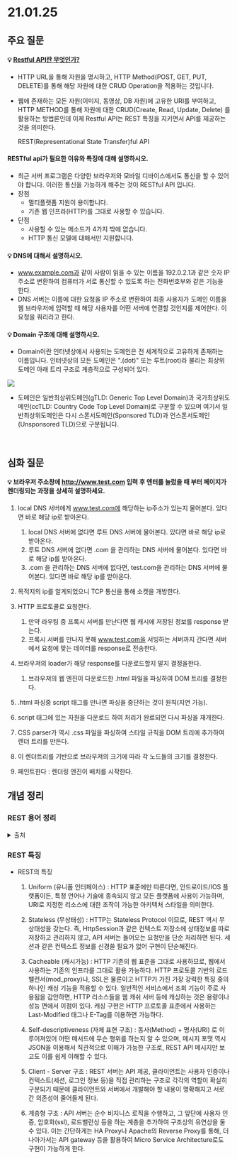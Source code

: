 # 21.01.25

## 주요 질문
   
#### 💡 [Restful API란 무엇인가?](#rest-용어-정리)
   *  HTTP URL을 통해 자원을 명시하고, HTTP Method(POST, GET, PUT, DELETE)를 통해 해당 자원에 대한 CRUD Operation을 적용하는 것입니다.

   * 웹에 존재하는 모든 자원(이미지, 동영상, DB 자원)에 고유한 URI를 부여하고, HTTP METHOD를 통해 자원에 대한 CRUD(Create, Read, Update, Delete) 를 활용하는 방법론인데 이제 Restful API는 REST 특징을 지키면서 API를 제공하는 것을 의미한다.

      REST(Representational State Transfer)ful API

#### RESTful api가 필요한 이유와 특징에 대해 설명하시오.
   * 최근 서버 프로그램은 다양한 브라우저와 모바일 디바이스에서도 통신을 할 수 있어야 합니다. 이러한 통신을 가능하게 해주는 것이 RESTful API 입니다.
   * 장점
     - 멀티플랫폼 지원이 용이합니다.
     - 기존 웹 인프라(HTTP)를 그대로 사용할 수 있습니다.
   * 단점
     - 사용할 수 있는 메소드가 4가지 밖에 없습니다.
     - HTTP 통신 모델에 대해서만 지원합니다.

#### 💡 DNS에 대해서 설명하시오.
   * www.example.com과 같이 사람이 읽을 수 있는 이름을 192.0.2.1과 같은 숫자 IP 주소로 변환하여 컴퓨터가 서로 통신할 수 있도록 하는 전화번호부와 같은 기능을 한다.
   * DNS 서버는 이름에 대한 요청을 IP 주소로 변환하여 최종 사용자가 도메인 이름을 웹 브라우저에 입력할 때 해당 사용자를 어떤 서버에 연결할 것인지를 제어한다. 이 요청을 쿼리라고 한다.

#### 💡 Domain 구조에 대해 설명하시오.
   * Domain이란 인터넷상에서 사용되는 도메인은 전 세계적으로 고유하게 존재하는 이름입니다. 인터넷상의 모든 도메인은 ".(dot)" 또는 루트(root)라 불리는 최상위 도메인 아래 트리 구조로 계층적으로 구성되어 있다.<br>
   <img src = "https://img1.daumcdn.net/thumb/R1280x0/?scode=mtistory2&fname=https%3A%2F%2Fblog.kakaocdn.net%2Fdn%2FcgbedZ%2FbtqDcys1quP%2FLxsyP81Uw67vK6YeKtjNEK%2Fimg.png">

   * 도메인은 일반최상위도메인(gTLD: Generic Top Level Domain)과 국가최상위도메인(ccTLD: Country Code Top Level Domain)로 구분할 수 있으며 여기서 일반최상위도메인은 다시 스폰서도메인(Sponsored TLD)과 언스폰서도메인(Unsponsored TLD)으로 구분됩니다.

<br/>

## 심화 질문
   
#### 💡 브라우저 주소창에 http://www.test.com 입력 후 엔터를 눌렀을 때 부터 페이지가 렌더링되는 과정을 상세히 설명하세요.
   1. local DNS 서버에게 www.test.com에 해당하는 ip주소가 있는지 물어본다. 있다면 바로 해당 ip로 받아온다.
      1. local DNS 서버에 없다면 루트 DNS 서버에 물어본다. 있다면 바로 해당 ip로 받아온다.
      2. 루트 DNS 서버에 없다면 .com 을 관리하는 DNS 서버에 물어본다. 있다면 바로 해당 ip를 받아온다.
      3. .com 을 관리하는 DNS 서버에 없다면, test.com을 관리하는 DNS 서버에 물어본다. 있다면 바로 해당 ip를 받아온다.
   2. 목적지의 ip를 알게되었으니 TCP 통신을 통해 소켓을 개방한다.
   3. HTTP 프로토콜로 요청한다.
      1. 만약 라우팅 중 프록시 서버를 만난다면 웹 캐시에 저장된 정보를 response 받는다.
      2. 프록시 서버를 만나지 못해 www.test.com을 서빙하는 서버까지 간다면 서버에서 요청에 맞는 데이터를 response로 전송한다.
   4. 브라우져의 loader가 해당 response를 다운로드할지 말지 결정을한다.
      1. 브라우져의 웹 엔진이 다운로드한 .html 파일을 파싱하여 DOM 트리를 결정한다.
   5. .html 파싱중 script 태그를 만나면 파싱을 중단하는 것이 원칙(지연 가능).

   6. script 태그에 있는 자원을 다운로드 하여 처리가 완료되면 다시 파싱을 재개한다.

   7. CSS parser가 역시 .css 파일을 파싱하여 스타일 규칙을 DOM 트리에 추가하여 렌더 트리를 만든다.

   8. 이 렌더트리를 기반으로 브라우져의 크기에 따라 각 노드들의 크기를 결정한다.

   9. 페인트한다 : 렌더링 엔진이 배치를 시작한다.




## 개념 정리

### REST 용어 정리

   <details markdown="1">
      <summary>출처</summary>
      [1] : https://velog.io/@woo0_hooo/%EA%B8%B0%EC%88%A0%EB%A9%B4%EC%A0%91%EB%8C%80%EB%B9%84-RESTful-API%EB%9E%80
  </details>

### REST 특징

   * REST의 특징
     1)  Uniform (유니폼 인터페이스) : HTTP 표준에만 따른다면, 안드로이드/IOS 플랫폼이든, 특정 언어나 기술에 종속되지 않고 모든 플랫폼에 사용이 가능하며, URI로 지정한 리소스에 대한 조작이 가능한 아키텍처 스타일을 의미한다.

     2) Stateless (무상태성) : HTTP는 Stateless Protocol 이므로, REST 역시 무상태성을 갖는다. 즉, HttpSession과 같은 컨텍스트 저장소에 상태정보를 따로 저장하고 관리하지 않고, API 서버는 들어오는 요청만을 단순 처리하면 된다. 세션과 같은 컨텍스트 정보를 신경쓸 필요가 없어 구현이 단순해진다.

     3) Cacheable (캐시가능) : HTTP 기존의 웹 표준을 그대로 사용하므로, 웹에서 사용하는 기존의 인프라를 그대로 활용 가능하다. HTTP 프로토콜 기반의 로드밸런서(mod_proxy)나, SSL은 물론이고 HTTP가 가진 가장 강력한 특징 중의 하나인 캐싱 기능을 적용할 수 있다. 일반적인 서비스에서 조회 기능이 주로 사용됨을 감안하면, HTTP 리소스들을 웹 캐쉬 서버 등에 캐싱하는 것은 용량이나 성능 면에서 이점이 있다. 캐싱 구현은 HTTP 프로토콜 표준에서 사용하는 Last-Modified 태그나 E-Tag를 이용하면 가능하다.

     4) Self-descriptiveness (자체 표현 구조) : 동사(Method) + 명사(URI) 로 이루어져있어 어떤 메서드에 무슨 행위를 하는지 알 수 있으며, 메시지 포맷 역시 JSON을 이용해서 직관적으로 이해가 가능한 구조로, REST API 메시지만 보고도 이를 쉽게 이해할 수 있다.
 
     5) Client - Server 구조 : REST 서버는 API 제공, 클라이언트는 사용자 인증이나 컨텍스트(세션, 로그인 정보 등)을 직접 관리하는 구조로 각각의 역할이 확실히 구분되기 때문에 클라이언트와 서버에서 개발해야 할 내용이 명확해지고 서로간 의존성이 줄어들게 된다.

     6) 계층형 구조 : API 서버는 순수 비지니스 로직을 수행하고, 그 앞단에 사용자 인증, 암호화(ssl), 로드밸런싱 등을 하는 계층을 추가하여 구조상의 유연상을 둘 수 있다. 이는 간단하게는 HA Proxy나 Apache의 Reverse Proxy를 통해, 더 나아가서는 API gateway 등을 활용하여 Micro Service Architecture로도 구현이 가능하게 한다.

